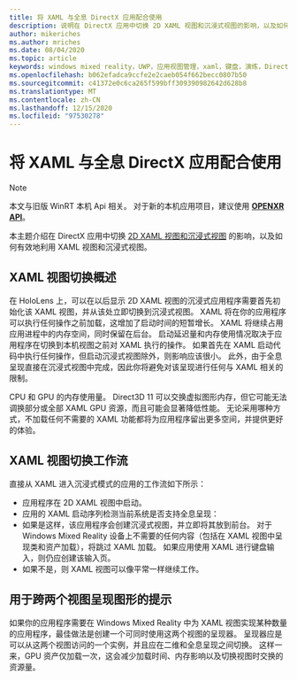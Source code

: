 ```yaml
---
title: 将 XAML 与全息 DirectX 应用配合使用
description: 说明在 DirectX 应用中切换 2D XAML 视图和沉浸式视图的影响，以及如何有效地利用 XAML 视图和沉浸式视图。
author: mikeriches
ms.author: mriches
ms.date: 08/04/2020
ms.topic: article
keywords: windows mixed reality，UWP，应用视图管理，xaml，键盘，演练，DirectX
ms.openlocfilehash: b062efadca9ccfe2e2caeb054f662becc0807b50
ms.sourcegitcommit: c41372e0c6ca265f599bff309390982642d628b8
ms.translationtype: MT
ms.contentlocale: zh-CN
ms.lasthandoff: 12/15/2020
ms.locfileid: "97530278"
---
```

# <a name="using-xaml-with-holographic-directx-apps"></a>将 XAML 与全息 DirectX 应用配合使用

> [!NOTE]
> 本文与旧版 WinRT 本机 Api 相关。  对于新的本机应用项目，建议使用 **[OPENXR API](../native/openxr-getting-started.md)**。

本主题介绍在 DirectX 应用中切换 [2D XAML 视图和沉浸式视图](../../design/app-views.md) 的影响，以及如何有效地利用 XAML 视图和沉浸式视图。

## <a name="xaml-view-switching-overview"></a>XAML 视图切换概述

在 HoloLens 上，可以在以后显示 2D XAML 视图的沉浸式应用程序需要首先初始化该 XAML 视图，并从该处立即切换到沉浸式视图。 XAML 将在你的应用程序可以执行任何操作之前加载，这增加了启动时间的短暂增长。 XAML 将继续占用应用进程中的内存空间，同时保留在后台。 启动延迟量和内存使用情况取决于应用程序在切换到本机视图之前对 XAML 执行的操作。 如果首先在 XAML 启动代码中执行任何操作，但启动沉浸式视图除外，则影响应该很小。 此外，由于全息呈现直接在沉浸式视图中完成，因此你将避免对该呈现进行任何与 XAML 相关的限制。

CPU 和 GPU 的内存使用量。 Direct3D 11 可以交换虚拟图形内存，但它可能无法调换部分或全部 XAML GPU 资源，而且可能会显著降低性能。 无论采用哪种方式，不加载任何不需要的 XAML 功能都将为应用程序留出更多空间，并提供更好的体验。

## <a name="xaml-view-switching-workflow"></a>XAML 视图切换工作流

直接从 XAML 进入沉浸式模式的应用的工作流如下所示：
* 应用程序在 2D XAML 视图中启动。
* 应用的 XAML 启动序列检测当前系统是否支持全息呈现：
* 如果是这样，该应用程序会创建沉浸式视图，并立即将其放到前台。 对于 Windows Mixed Reality 设备上不需要的任何内容（包括在 XAML 视图中呈现类和资产加载），将跳过 XAML 加载。 如果应用使用 XAML 进行键盘输入，则仍应创建该输入页。
* 如果不是，则 XAML 视图可以像平常一样继续工作。

## <a name="tip-for-rendering-graphics-across-both-views"></a>用于跨两个视图呈现图形的提示

如果你的应用程序需要在 Windows Mixed Reality 中为 XAML 视图实现某种数量的应用程序，最佳做法是创建一个可同时使用这两个视图的呈现器。 呈现器应是可以从这两个视图访问的一个实例，并且应在二维和全息呈现之间切换。 这样一来，GPU 资产仅加载一次，这会减少加载时间、内存影响以及切换视图时交换的资源量。
